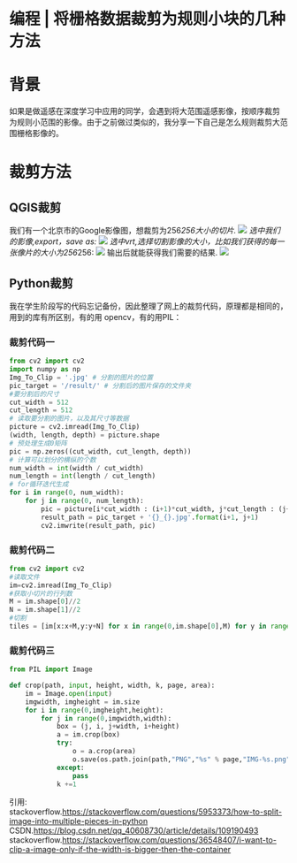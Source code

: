 # 编程 | 将栅格数据裁剪为规则小块的几种方法
# 背景
如果是做遥感在深度学习中应用的同学，会遇到将大范围遥感影像，按顺序裁剪
为规则小范围的影像。由于之前做过类似的，我分享一下自己是怎么规则裁剪大范围栅格影像的。
# 裁剪方法
## QGIS裁剪
我们有一个北京市的Google影像图，想裁剪为256*256大小的切片.
![](https://gitee.com/kitmyfaceplease/image_upload/raw/master/img/202110022150393.png)
选中我们的影像,export，save as:
![](https://gitee.com/kitmyfaceplease/image_upload/raw/master/img/202110022155246.png)
选中vrt,选择切割影像的大小，比如我们获得的每一张像片的大小为256*256:
![](https://gitee.com/kitmyfaceplease/image_upload/raw/master/img/202110022157204.png)
输出后就能获得我们需要的结果.
![](https://gitee.com/kitmyfaceplease/image_upload/raw/master/img/202110022159610.png)

## Python裁剪
我在学生阶段写的代码忘记备份，因此整理了网上的裁剪代码，原理都是相同的，用到的库有所区别，有的用
opencv，有的用PIL：
### 裁剪代码一
```python
from cv2 import cv2
import numpy as np
Img_To_Clip = '.jpg' # 分割的图片的位置
pic_target = '/result/' # 分割后的图片保存的文件夹
#要分割后的尺寸
cut_width = 512
cut_length = 512
# 读取要分割的图片，以及其尺寸等数据
picture = cv2.imread(Img_To_Clip)
(width, length, depth) = picture.shape
# 预处理生成0矩阵
pic = np.zeros((cut_width, cut_length, depth))
# 计算可以划分的横纵的个数
num_width = int(width / cut_width)
num_length = int(length / cut_length)
# for循环迭代生成
for i in range(0, num_width):
    for j in range(0, num_length):
        pic = picture[i*cut_width : (i+1)*cut_width, j*cut_length : (j+1)*cut_length, :]      
        result_path = pic_target + '{}_{}.jpg'.format(i+1, j+1)
        cv2.imwrite(result_path, pic)
```
### 裁剪代码二
```python
from cv2 import cv2
#读取文件
im=cv2.imread(Img_To_Clip)
#获取小切片的行列数
M = im.shape[0]//2
N = im.shape[1]//2
#切割
tiles = [im[x:x+M,y:y+N] for x in range(0,im.shape[0],M) for y in range(0,im.shape[1],N)]
```
### 裁剪代码三
```python
from PIL import Image

def crop(path, input, height, width, k, page, area):
    im = Image.open(input)
    imgwidth, imgheight = im.size
    for i in range(0,imgheight,height):
        for j in range(0,imgwidth,width):
            box = (j, i, j+width, i+height)
            a = im.crop(box)
            try:
                o = a.crop(area)
                o.save(os.path.join(path,"PNG","%s" % page,"IMG-%s.png" % k))
            except:
                pass
            k +=1
```

引用:  
stackoverflow.https://stackoverflow.com/questions/5953373/how-to-split-image-into-multiple-pieces-in-python
CSDN.https://blog.csdn.net/qq_40608730/article/details/109190493
stackoverflow.https://stackoverflow.com/questions/36548407/i-want-to-clip-a-image-only-if-the-width-is-bigger-then-the-container